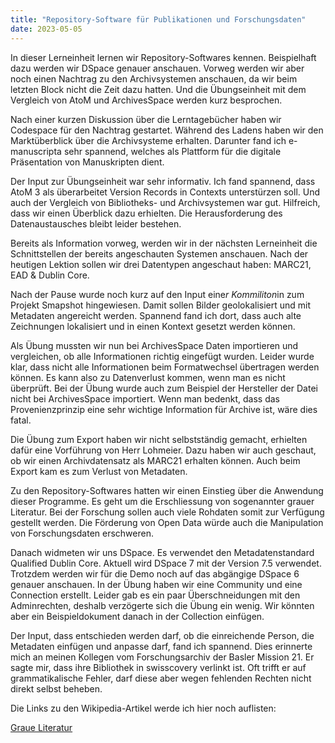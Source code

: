 ```yaml
---
title: "Repository-Software für Publikationen und Forschungsdaten"
date: 2023-05-05
---
```


In dieser Lerneinheit lernen wir Repository-Softwares kennen. Beispielhaft dazu werden wir DSpace genauer anschauen. Vorweg werden wir aber noch einen Nachtrag zu den Archivsystemen anschauen, da wir beim letzten Block nicht die Zeit dazu hatten. Und die Übungseinheit mit dem Vergleich von AtoM und ArchivesSpace werden kurz besprochen.

Nach einer kurzen Diskussion über die Lerntagebücher haben wir Codespace für den Nachtrag gestartet. Während des Ladens haben wir den Marktüberblick über die Archivsysteme erhalten. Darunter fand ich e-manuscripta sehr spannend, welches als Plattform für die digitale Präsentation von Manuskripten dient.

Der Input zur Übungseinheit war sehr informativ. Ich fand spannend, dass AtoM 3 als überarbeitet Version Records in Contexts unterstürzen soll. Und auch der Vergleich von Bibliotheks- und Archivsystemen war gut. Hilfreich, dass wir einen Überblick dazu erhielten. Die Herausforderung des Datenaustausches bleibt leider bestehen.

Bereits als Information vorweg, werden wir in der nächsten Lerneinheit die Schnittstellen der bereits angeschauten Systemen anschauen. Nach der heutigen Lektion sollen wir drei Datentypen angeschaut haben: MARC21, EAD & Dublin Core.

Nach der Pause wurde noch kurz auf den Input eine*r Kommiliton*in zum Projekt Smapshot hingewiesen. Damit sollen Bilder geolokalisiert und mit Metadaten angereicht werden. Spannend fand ich dort, dass auch alte Zeichnungen lokalisiert und in einen Kontext gesetzt werden können.

Als Übung mussten wir nun bei ArchivesSpace Daten importieren und vergleichen, ob alle Informationen richtig eingefügt wurden. Leider wurde klar, dass nicht alle Informationen beim Formatwechsel übertragen werden können. Es kann also zu Datenverlust kommen, wenn man es nicht überprüft. Bei der Übung wurde auch zum Beispiel der Hersteller der Datei nicht bei ArchivesSpace importiert. Wenn man bedenkt, dass das Provenienzprinzip eine sehr wichtige Information für Archive ist, wäre dies fatal.

Die Übung zum Export haben wir nicht selbstständig gemacht, erhielten dafür eine Vorführung von Herr Lohmeier. Dazu haben wir auch geschaut, ob wir einen Archivdatensatz als MARC21 erhalten können. Auch beim Export kam es zum Verlust von Metadaten.

Zu den Repository-Softwares hatten wir einen Einstieg über die Anwendung dieser Programme. Es geht um die Erschliessung von sogenannter grauer Literatur. Bei der Forschung sollen auch viele Rohdaten somit zur Verfügung gestellt werden. Die Förderung von Open Data würde auch die Manipulation von Forschungsdaten erschweren.

Danach widmeten wir uns DSpace. Es verwendet den Metadatenstandard Qualified Dublin Core. Aktuell wird DSpace 7 mit der Version 7.5 verwendet. Trotzdem werden wir für die Demo noch auf das abgängige DSpace 6 genauer anschauen. In der Übung haben wir eine Community und eine Connection erstellt. Leider gab es ein paar Überschneidungen mit den Adminrechten, deshalb verzögerte sich die Übung ein wenig. Wir könnten aber ein Beispieldokument danach in der Collection einfügen.

Der Input, dass entschieden werden darf, ob die einreichende Person, die Metadaten einfügen und anpasse darf, fand ich spannend. Dies erinnerte mich an meinen Kollegen vom Forschungsarchiv der Basler Mission 21. Er sagte mir, dass ihre Bibliothek in swisscovery verlinkt ist. Oft trifft er auf grammatikalische Fehler, darf diese aber wegen fehlenden Rechten nicht direkt selbst beheben.

Die Links zu den Wikipedia-Artikel werde ich hier noch auflisten:

[Graue Literatur](https://de.wikipedia.org/wiki/Graue_Literatur)
